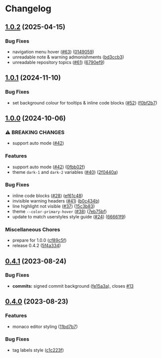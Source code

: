 # Changelog

## [1.0.2](https://github.com/catppuccin/gitea/compare/v1.0.1...v1.0.2) (2025-04-15)


### Bug Fixes

* navigation menu hover ([#63](https://github.com/catppuccin/gitea/issues/63)) ([0149059](https://github.com/catppuccin/gitea/commit/0149059743676698ceaf35c1c946e085889ec07f))
* unreadable note & warning admonishments ([bd3ccb3](https://github.com/catppuccin/gitea/commit/bd3ccb35c510c24a07f35287fa03950fda4faf3a))
* unreadable repository topics ([#61](https://github.com/catppuccin/gitea/issues/61)) ([6790ef9](https://github.com/catppuccin/gitea/commit/6790ef9335530e4f561bb0c45fba68df2d083e92))

## [1.0.1](https://github.com/catppuccin/gitea/compare/v1.0.0...v1.0.1) (2024-11-10)


### Bug Fixes

* set background colour for tooltips & inline code blocks ([#52](https://github.com/catppuccin/gitea/issues/52)) ([f0bf2b7](https://github.com/catppuccin/gitea/commit/f0bf2b7a907838ac9d6cd4c1c677e55f229d042c))

## [1.0.0](https://github.com/catppuccin/gitea/compare/v0.4.1...v1.0.0) (2024-10-06)


### ⚠ BREAKING CHANGES

* support auto mode ([#42](https://github.com/catppuccin/gitea/issues/42))

### Features

* support auto mode ([#42](https://github.com/catppuccin/gitea/issues/42)) ([0fbb02f](https://github.com/catppuccin/gitea/commit/0fbb02f598fd826b496ec1bab91b4d2a48631d75))
* theme `dark-1` and `dark-2` variables ([#40](https://github.com/catppuccin/gitea/issues/40)) ([2f0440a](https://github.com/catppuccin/gitea/commit/2f0440a03d4a7fcd21c66e284658d3c0c2c99bc1))


### Bug Fixes

* inline code blocks ([#28](https://github.com/catppuccin/gitea/issues/28)) ([ef61c48](https://github.com/catppuccin/gitea/commit/ef61c48e3cf092b70e41124c60f669318dbbb3cf))
* invisible warning headers ([#41](https://github.com/catppuccin/gitea/issues/41)) ([b0c434b](https://github.com/catppuccin/gitea/commit/b0c434bc0b27aa3fb8bee3f8146b10455eab12ae))
* line highlight not visible ([#37](https://github.com/catppuccin/gitea/issues/37)) ([15c3b83](https://github.com/catppuccin/gitea/commit/15c3b8347d3331ead1fe9078aba4974e309a293c))
* theme `--color-primary-hover` ([#38](https://github.com/catppuccin/gitea/issues/38)) ([7eb75bf](https://github.com/catppuccin/gitea/commit/7eb75bf808608fd38f006ac2ecd1a1637dec0e15))
* update to match userstyles style guide ([#24](https://github.com/catppuccin/gitea/issues/24)) ([66661f9](https://github.com/catppuccin/gitea/commit/66661f9eb5a9cb59d72564921441a70849444874))


### Miscellaneous Chores

* prepare for 1.0.0 ([cf89c5f](https://github.com/catppuccin/gitea/commit/cf89c5f87f11458ec971cf197838c2518a140221))
* release 0.4.2 ([5f4a334](https://github.com/catppuccin/gitea/commit/5f4a334a094a65f68165de479ac486b3ce520ae3))

## [0.4.1](https://github.com/catppuccin/gitea/compare/v0.4.0...v0.4.1) (2023-08-24)


### Bug Fixes

* **commits:** signed commit background ([fe15a3a](https://github.com/catppuccin/gitea/commit/fe15a3ac012e0bcbfd57bcdb3e83382164c7e9f3)), closes [#13](https://github.com/catppuccin/gitea/issues/13)

## [0.4.0](https://github.com/catppuccin/gitea/compare/v0.3.1...v0.4.0) (2023-08-23)


### Features

* monaco editor styling ([11bd7b7](https://github.com/catppuccin/gitea/commit/11bd7b77ece1d761828ffeb87a053e78acc050a2))


### Bug Fixes

* tag labels style ([c1c223f](https://github.com/catppuccin/gitea/commit/c1c223fe50c7286bc023d2798761293f25cfc080))
